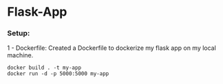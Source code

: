 # Flask-App

### Setup:
1 - Dockerfile: Created a Dockerfile to dockerize my flask app on my local machine.
```
docker build . -t my-app
docker run -d -p 5000:5000 my-app
```

